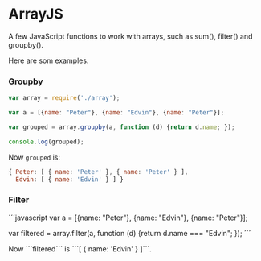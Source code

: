 # ArrayJS

A few JavaScript functions to work with arrays, such as sum(), filter() and groupby().


Here are som examples.

### Groupby

```javascript
var array = require('./array');

var a = [{name: "Peter"}, {name: "Edvin"}, {name: "Peter"}];

var grouped = array.groupby(a, function (d) {return d.name; });

console.log(grouped);
```

Now ```grouped``` is:

```javascript
{ Peter: [ { name: 'Peter' }, { name: 'Peter' } ],
  Edvin: [ { name: 'Edvin' } ] }
```

### Filter

´´´javascript
var a = [{name: "Peter"}, {name: "Edvin"}, {name: "Peter"}];

var filtered = array.filter(a, function (d) {return d.name === "Edvin"; });
´´´

Now ´´´filtered´´´ is ´´´[ { name: 'Edvin' } ]´´´.




